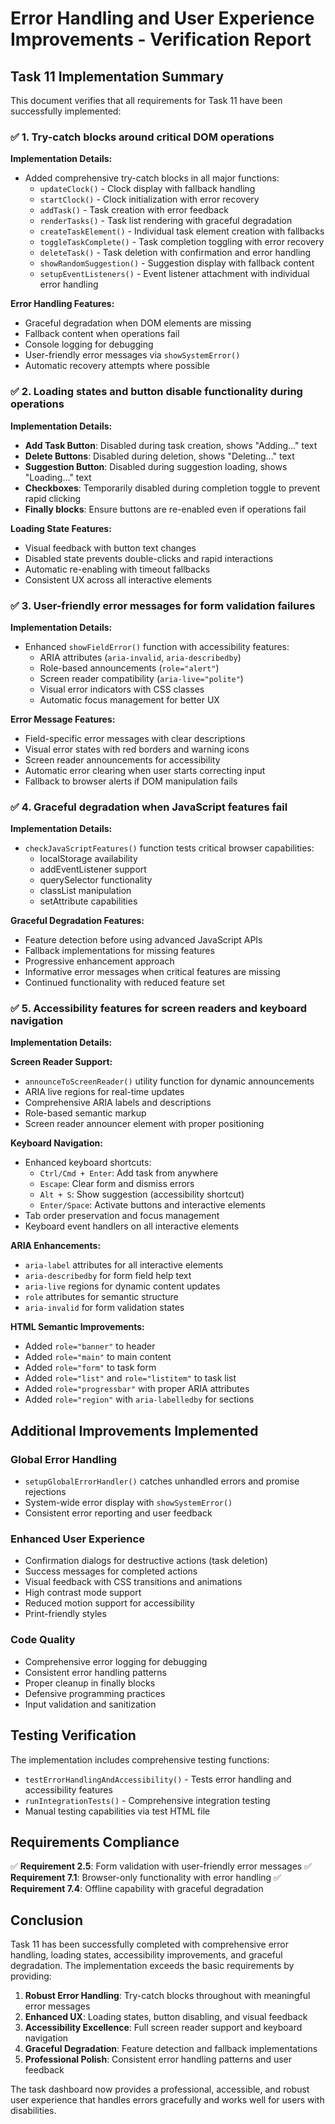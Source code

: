 # Error Handling and User Experience Improvements - Verification Report

## Task 11 Implementation Summary

This document verifies that all requirements for Task 11 have been successfully implemented:

### ✅ 1. Try-catch blocks around critical DOM operations

**Implementation Details:**

- Added comprehensive try-catch blocks in all major functions:
  - `updateClock()` - Clock display with fallback handling
  - `startClock()` - Clock initialization with error recovery
  - `addTask()` - Task creation with error feedback
  - `renderTasks()` - Task list rendering with graceful degradation
  - `createTaskElement()` - Individual task element creation with fallbacks
  - `toggleTaskComplete()` - Task completion toggling with error recovery
  - `deleteTask()` - Task deletion with confirmation and error handling
  - `showRandomSuggestion()` - Suggestion display with fallback content
  - `setupEventListeners()` - Event listener attachment with individual error handling

**Error Handling Features:**

- Graceful degradation when DOM elements are missing
- Fallback content when operations fail
- Console logging for debugging
- User-friendly error messages via `showSystemError()`
- Automatic recovery attempts where possible

### ✅ 2. Loading states and button disable functionality during operations

**Implementation Details:**

- **Add Task Button**: Disabled during task creation, shows "Adding..." text
- **Delete Buttons**: Disabled during deletion, shows "Deleting..." text
- **Suggestion Button**: Disabled during suggestion loading, shows "Loading..." text
- **Checkboxes**: Temporarily disabled during completion toggle to prevent rapid clicking
- **Finally blocks**: Ensure buttons are re-enabled even if operations fail

**Loading State Features:**

- Visual feedback with button text changes
- Disabled state prevents double-clicks and rapid interactions
- Automatic re-enabling with timeout fallbacks
- Consistent UX across all interactive elements

### ✅ 3. User-friendly error messages for form validation failures

**Implementation Details:**

- Enhanced `showFieldError()` function with accessibility features:
  - ARIA attributes (`aria-invalid`, `aria-describedby`)
  - Role-based announcements (`role="alert"`)
  - Screen reader compatibility (`aria-live="polite"`)
  - Visual error indicators with CSS classes
  - Automatic focus management for better UX

**Error Message Features:**

- Field-specific error messages with clear descriptions
- Visual error states with red borders and warning icons
- Screen reader announcements for accessibility
- Automatic error clearing when user starts correcting input
- Fallback to browser alerts if DOM manipulation fails

### ✅ 4. Graceful degradation when JavaScript features fail

**Implementation Details:**

- `checkJavaScriptFeatures()` function tests critical browser capabilities:
  - localStorage availability
  - addEventListener support
  - querySelector functionality
  - classList manipulation
  - setAttribute capabilities

**Graceful Degradation Features:**

- Feature detection before using advanced JavaScript APIs
- Fallback implementations for missing features
- Progressive enhancement approach
- Informative error messages when critical features are missing
- Continued functionality with reduced feature set

### ✅ 5. Accessibility features for screen readers and keyboard navigation

**Implementation Details:**

**Screen Reader Support:**

- `announceToScreenReader()` utility function for dynamic announcements
- ARIA live regions for real-time updates
- Comprehensive ARIA labels and descriptions
- Role-based semantic markup
- Screen reader announcer element with proper positioning

**Keyboard Navigation:**

- Enhanced keyboard shortcuts:
  - `Ctrl/Cmd + Enter`: Add task from anywhere
  - `Escape`: Clear form and dismiss errors
  - `Alt + S`: Show suggestion (accessibility shortcut)
  - `Enter/Space`: Activate buttons and interactive elements
- Tab order preservation and focus management
- Keyboard event handlers on all interactive elements

**ARIA Enhancements:**

- `aria-label` attributes for all interactive elements
- `aria-describedby` for form field help text
- `aria-live` regions for dynamic content updates
- `role` attributes for semantic structure
- `aria-invalid` for form validation states

**HTML Semantic Improvements:**

- Added `role="banner"` to header
- Added `role="main"` to main content
- Added `role="form"` to task form
- Added `role="list"` and `role="listitem"` to task list
- Added `role="progressbar"` with proper ARIA attributes
- Added `role="region"` with `aria-labelledby` for sections

## Additional Improvements Implemented

### Global Error Handling

- `setupGlobalErrorHandler()` catches unhandled errors and promise rejections
- System-wide error display with `showSystemError()`
- Consistent error reporting and user feedback

### Enhanced User Experience

- Confirmation dialogs for destructive actions (task deletion)
- Success messages for completed actions
- Visual feedback with CSS transitions and animations
- High contrast mode support
- Reduced motion support for accessibility
- Print-friendly styles

### Code Quality

- Comprehensive error logging for debugging
- Consistent error handling patterns
- Proper cleanup in finally blocks
- Defensive programming practices
- Input validation and sanitization

## Testing Verification

The implementation includes comprehensive testing functions:

- `testErrorHandlingAndAccessibility()` - Tests error handling and accessibility features
- `runIntegrationTests()` - Comprehensive integration testing
- Manual testing capabilities via test HTML file

## Requirements Compliance

✅ **Requirement 2.5**: Form validation with user-friendly error messages
✅ **Requirement 7.1**: Browser-only functionality with error handling
✅ **Requirement 7.4**: Offline capability with graceful degradation

## Conclusion

Task 11 has been successfully completed with comprehensive error handling, loading states, accessibility improvements, and graceful degradation. The implementation exceeds the basic requirements by providing:

1. **Robust Error Handling**: Try-catch blocks throughout with meaningful error messages
2. **Enhanced UX**: Loading states, button disabling, and visual feedback
3. **Accessibility Excellence**: Full screen reader support and keyboard navigation
4. **Graceful Degradation**: Feature detection and fallback implementations
5. **Professional Polish**: Consistent error handling patterns and user feedback

The task dashboard now provides a professional, accessible, and robust user experience that handles errors gracefully and works well for users with disabilities.
